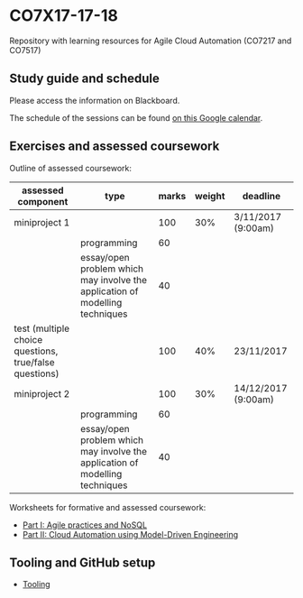 # CO7X17-17-18

Repository with learning resources for Agile Cloud Automation (CO7217 and CO7517)

## Study guide and schedule

Please access the information on Blackboard.

The schedule of the sessions can be found [on this Google calendar](https://calendar.google.com/calendar/embed?src=uf9eg8fvqd5kdk0ge4r44qh4vg%40group.calendar.google.com&ctz=Europe/London).

## Exercises and assessed coursework

Outline of assessed coursework:

| assessed component | type | marks | weight | deadline |
|--|--|--|--|--|
| miniproject 1 | | 100 | 30% | 3/11/2017 (9:00am) |
| | programming | 60 | | |
| | essay/open problem which may involve the application of modelling techniques | 40 | | | 
| test (multiple choice questions, true/false questions) | | 100 | 40% | 23/11/2017 |
| miniproject 2 | | 100 | 30% | 14/12/2017 (9:00am) |
| | programming | 60 | | |
| | essay/open problem which may involve the application of modelling techniques | 40 | | | 

Worksheets for formative and assessed coursework:

* [Part I: Agile practices and NoSQL](https://github.com/uol-inf/CO7X17-17-18/tree/master/partI)
* [Part II: Cloud Automation using Model-Driven Engineering](https://github.com/uol-inf/CO7X17-17-18/tree/master/partII)

## Tooling and GitHub setup

* [Tooling](./tooling.md)


